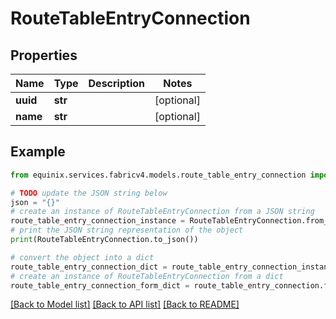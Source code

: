 # RouteTableEntryConnection


## Properties

Name | Type | Description | Notes
------------ | ------------- | ------------- | -------------
**uuid** | **str** |  | [optional] 
**name** | **str** |  | [optional] 

## Example

```python
from equinix.services.fabricv4.models.route_table_entry_connection import RouteTableEntryConnection

# TODO update the JSON string below
json = "{}"
# create an instance of RouteTableEntryConnection from a JSON string
route_table_entry_connection_instance = RouteTableEntryConnection.from_json(json)
# print the JSON string representation of the object
print(RouteTableEntryConnection.to_json())

# convert the object into a dict
route_table_entry_connection_dict = route_table_entry_connection_instance.to_dict()
# create an instance of RouteTableEntryConnection from a dict
route_table_entry_connection_form_dict = route_table_entry_connection.from_dict(route_table_entry_connection_dict)
```
[[Back to Model list]](../README.md#documentation-for-models) [[Back to API list]](../README.md#documentation-for-api-endpoints) [[Back to README]](../README.md)


